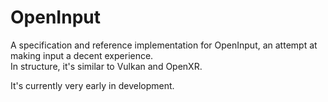 # OpenInput
A specification and reference implementation for OpenInput, an attempt at making input a decent experience.  
In structure, it's similar to Vulkan and OpenXR.

It's currently very early in development.
